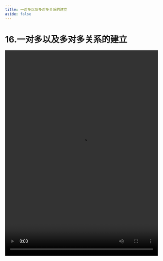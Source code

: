 ```yaml
---
title: 一对多以及多对多关系的建立
aside: false
---
```


# 16.一对多以及多对多关系的建立

<video autoplay src="http://qn.chinavanes.com/nodejs/module-11/16.一对多以及多对多关系的建立.mp4" controls controlsList="nodownload" width="100%" height="680"/>

